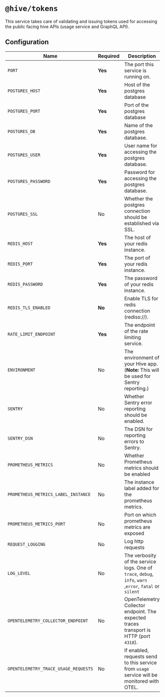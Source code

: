 # `@hive/tokens`

This service takes care of validating and issuing tokens used for accessing the public facing hive
APIs (usage service and GraphQL API).

## Configuration

| Name                                 | Required | Description                                                                                              | Example Value                                        |
| ------------------------------------ | -------- | -------------------------------------------------------------------------------------------------------- | ---------------------------------------------------- |
| `PORT`                               | **Yes**  | The port this service is running on.                                                                     | `6001`                                               |
| `POSTGRES_HOST`                      | **Yes**  | Host of the postgres database                                                                            | `127.0.0.1`                                          |
| `POSTGRES_PORT`                      | **Yes**  | Port of the postgres database                                                                            | `5432`                                               |
| `POSTGRES_DB`                        | **Yes**  | Name of the postgres database.                                                                           | `registry`                                           |
| `POSTGRES_USER`                      | **Yes**  | User name for accessing the postgres database.                                                           | `postgres`                                           |
| `POSTGRES_PASSWORD`                  | **Yes**  | Password for accessing the postgres database.                                                            | `postgres`                                           |
| `POSTGRES_SSL`                       | No       | Whether the postgres connection should be established via SSL.                                           | `1` (enabled) or `0` (disabled)                      |
| `REDIS_HOST`                         | **Yes**  | The host of your redis instance.                                                                         | `"127.0.0.1"`                                        |
| `REDIS_PORT`                         | **Yes**  | The port of your redis instance.                                                                         | `6379`                                               |
| `REDIS_PASSWORD`                     | **Yes**  | The password of your redis instance.                                                                     | `"apollorocks"`                                      |
| `REDIS_TLS_ENABLED`                  | **No**   | Enable TLS for redis connection (rediss://).                                                             | `"0"`                                                |
| `RATE_LIMIT_ENDPOINT`                | **Yes**  | The endpoint of the rate limiting service.                                                               | `http://127.0.0.1:4012`                              |
| `ENVIRONMENT`                        | No       | The environment of your Hive app. (**Note:** This will be used for Sentry reporting.)                    | `staging`                                            |
| `SENTRY`                             | No       | Whether Sentry error reporting should be enabled.                                                        | `1` (enabled) or `0` (disabled)                      |
| `SENTRY_DSN`                         | No       | The DSN for reporting errors to Sentry.                                                                  | `https://dooobars@o557896.ingest.sentry.io/12121212` |
| `PROMETHEUS_METRICS`                 | No       | Whether Prometheus metrics should be enabled                                                             | `1` (enabled) or `0` (disabled)                      |
| `PROMETHEUS_METRICS_LABEL_INSTANCE`  | No       | The instance label added for the prometheus metrics.                                                     | `tokens`                                             |
| `PROMETHEUS_METRICS_PORT`            | No       | Port on which prometheus metrics are exposed                                                             | Defaults to `10254`                                  |
| `REQUEST_LOGGING`                    | No       | Log http requests                                                                                        | `1` (enabled) or `0` (disabled)                      |
| `LOG_LEVEL`                          | No       | The verbosity of the service logs. One of `trace`, `debug`, `info`, `warn` ,`error`, `fatal` or `silent` | `info` (default)                                     |
| `OPENTELEMETRY_COLLECTOR_ENDPOINT`   | No       | OpenTelemetry Collector endpoint. The expected traces transport is HTTP (port `4318`).                   | `http://localhost:4318/v1/traces`                    |
| `OPENTELEMETRY_TRACE_USAGE_REQUESTS` | No       | If enabled, requests send to this service from `usage` service will be monitored with OTEL.              | `1` (enabled, or ``)                                 |
